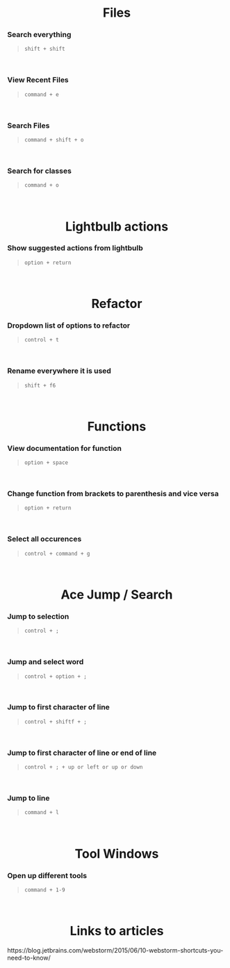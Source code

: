 <center>

# Files

</center>

### Search everything
> `shift + shift`

<br>

### View Recent Files
> `command + e`

<br>

### Search Files
> `command + shift + o`

<br>

### Search for classes
> `command + o`

<br>

<center>

# Lightbulb actions

</center>

### Show suggested actions from lightbulb
> `option + return`

<br>

<center>

# Refactor

</center>

### Dropdown list of options to refactor
> `control + t`

<br>

### Rename everywhere it is used
> `shift + f6`

<br>

<center>

# Functions

</center>

### View documentation for function
> `option + space`

<br>

### Change function from brackets to parenthesis and vice versa 
> `option + return`

<br>

### Select all occurences
> `control + command + g`

<br>


<center>

# Ace Jump / Search

</center>

### Jump to selection
> `control + ;`

<br>

### Jump and select word
> `control + option + ;`

<br>

### Jump to first character of line
> `control + shiftf + ;`

<br>


### Jump to first character of line or end of line
> `control + ; + up or left or up or down`

<br>

### Jump to line
> `command + l`

<br>

<center>

# Tool Windows

</center>

### Open up different tools
> `command + 1-9`

<br>

<center>

# Links to articles

</center>
https://blog.jetbrains.com/webstorm/2015/06/10-webstorm-shortcuts-you-need-to-know/
